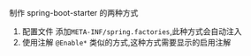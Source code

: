制作 spring-boot-starter 的两种方式

1. 配置文件 添加`META-INF/spring.factories`,此种方式会自动注入
2. 使用注解
   `@Enable*` 类似的方式,这种方式需要显示的启用注解
